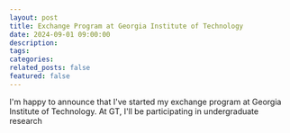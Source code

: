 ```yaml
---
layout: post
title: Exchange Program at Georgia Institute of Technology
date: 2024-09-01 09:00:00
description:
tags:
categories:
related_posts: false
featured: false
---
```


I'm happy to announce that I've started my exchange program at Georgia Institute of Technology.
At GT, I'll be participating in undergraduate research
